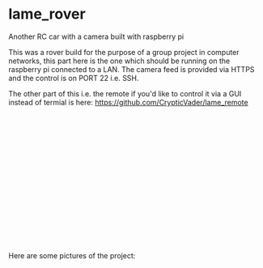 # lame_rover
Another RC car with a camera built with raspberry pi

This was a rover build for the purpose of a group project in computer networks, this part here is the one which should be running on the raspberry pi connected to a LAN.
The camera feed is provided via HTTPS and the control is on PORT 22 i.e. SSH.

The other part of this i.e. the remote if you'd like to control it via a GUI instead of termial is here: https://github.com/CrypticVader/lame_remote
Here are some pictures of the project: <img scr="https://github.com/BrutalBotX/lame_rover/assets/89546041/a5fb6530-37a0-4d4d-a6ca-03cdf0ac522b" height="300">
